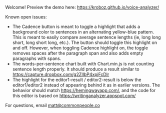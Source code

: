 Welcome! Preview the demo here: https://kroboz.github.io/voice-analyzer/

Known open issues: 

* The Cadence button is meant to toggle a highlight that adds a background color to sentences in an alternating yellow-blue pattern. This is meant to easily compare average sentence lengths (ie, long long short, long short long, etc.). The button should toggle this highlight on and off. However, when toggling Cadence highlight on, the toggle removes spaces after the paragraph span and also adds empty paragraphs with spans.
* The words-per-sentence chart built with Chart.min.js is not counting sentence length properly. It should produce a result similar to https://capture.dropbox.com/g2ZlIbP4xpjFcDlr
* The highlight for the editor1-result / editor2-result is below the editor1/editor2 instead of appearing behind it as in earlier versions. The behavior should match https://hemingwayapp.com/, and the code for this editor is based on https://writinganalyzer.appspot.com/

For questions, email matt@commonpeople.co
